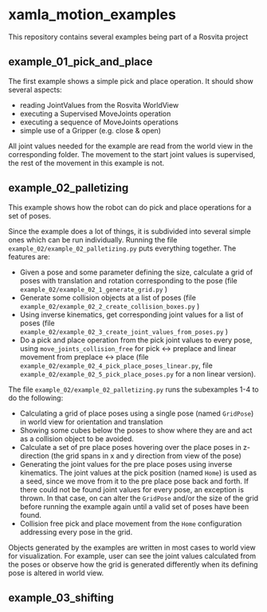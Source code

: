 # xamla_motion_examples

This repository contains several examples being part of a Rosvita project

## example_01_pick_and_place

The first example shows a simple pick and place operation.
It should show several aspects:

* reading JointValues from the Rosvita WorldView
* executing a Supervised MoveJoints operation
* executing a sequence of MoveJoints operations
* simple use of a Gripper (e.g. close & open)

All joint values needed for the example are read from the world view in the corresponding folder.
The movement to the start joint values is supervised, the rest of the movement in this example is not.

## example_02_palletizing

This example shows how the robot can do pick and place operations for a set of poses.

Since the example does a lot of things, it is subdivided into several simple ones which can be run individually. 
Running the file `example_02/example_02_palletizing.py` puts everything together.
The features are:

* Given a pose and some parameter defining the size, calculate a grid of poses with translation and rotation corresponding to the pose (file `example_02/example_02_1_generate_grid.py` )
* Generate some collision objects at a list of poses (file `example_02/example_02_2_create_collision_boxes.py` )
* Using inverse kinematics, get corresponding joint values for a list of poses (file `example_02/example_02_3_create_joint_values_from_poses.py` )
* Do a pick and place operation from the pick joint values to every pose, using `move_joints_collision_free` for pick <-> preplace and linear movement from preplace <-> place (file `example_02/example_02_4_pick_place_poses_linear.py`, file `example_02/example_02_5_pick_place_poses.py` for a non linear version).

The file `example_02/example_02_palletizing.py`  runs the subexamples 1-4 to do the following:

* Calculating a grid of place poses using a single pose (named `GridPose`) in world view for orientation and translation
* Showing some cubes below the poses to show where they are and act as a collision object to be avoided.
* Calculate a set of pre place poses hovering over the place poses in z-direction (the grid spans in x and y direction from view of the pose)
* Generating the joint values for the pre place poses using inverse kinematics.
The joint values at the pick position (named `Home`) is used as a seed, since we move from it to the pre place pose back and forth.
If there could not be found joint values for every pose, an exception is thrown.
In that case, on can alter the `GridPose` and/or the size of the grid before running the example again until a valid set of poses have been found.
* Collision free pick and place movement from the `Home` configuration addressing every pose in the grid. 
 
Objects generated by the examples are written in most cases to world view for visualization. 
For example, user can see the joint values calculated from the poses or observe how the grid is generated differently when its defining pose is altered in world view.

## example_03_shifting

